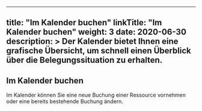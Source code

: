 
---
title: "Im Kalender buchen"
linkTitle: "Im Kalender buchen"
weight: 3
date: 2020-06-30
description: >
  Der Kalender bietet Ihnen eine grafische Übersicht, um schnell einen Überblick über die Belegungssituation zu erhalten.
---

## Im Kalender buchen
Im Kalender können Sie eine neue Buchung einer Ressource vornehmen oder eine bereits bestehende Buchung ändern. 






